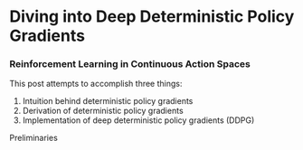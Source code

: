 # Diving into Deep Deterministic Policy Gradients

### Reinforcement Learning in Continuous Action Spaces

This post attempts to accomplish three things:

1. Intuition behind deterministic policy gradients
2. Derivation of deterministic policy gradients 
3. Implementation of deep deterministic policy gradients (DDPG)



Preliminaries
